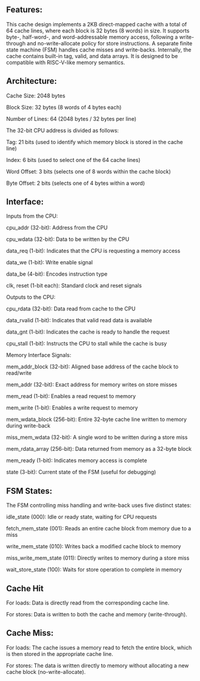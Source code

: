 Features:
--
This cache design implements a 2KB direct-mapped cache with a total of 64 cache lines, where each block is 32 bytes (8 words) in size. It supports byte-, half-word-, and word-addressable memory access, following a write-through and no-write-allocate policy for store instructions. A separate finite state machine (FSM) handles cache misses and write-backs. Internally, the cache contains built-in tag, valid, and data arrays. It is designed to be compatible with RISC-V-like memory semantics.

Architecture:
--
Cache Size: 2048 bytes

Block Size: 32 bytes (8 words of 4 bytes each)

Number of Lines: 64 (2048 bytes / 32 bytes per line)

The 32-bit CPU address is divided as follows:

Tag: 21 bits (used to identify which memory block is stored in the cache line)

Index: 6 bits (used to select one of the 64 cache lines)

Word Offset: 3 bits (selects one of 8 words within the cache block)

Byte Offset: 2 bits (selects one of 4 bytes within a word)

Interface:
--
Inputs from the CPU:

cpu_addr (32-bit): Address from the CPU

cpu_wdata (32-bit): Data to be written by the CPU

data_req (1-bit): Indicates that the CPU is requesting a memory access

data_we (1-bit): Write enable signal

data_be (4-bit): Encodes instruction type

clk, reset (1-bit each): Standard clock and reset signals

Outputs to the CPU:

cpu_rdata (32-bit): Data read from cache to the CPU

data_rvalid (1-bit): Indicates that valid read data is available

data_gnt (1-bit): Indicates the cache is ready to handle the request

cpu_stall (1-bit): Instructs the CPU to stall while the cache is busy

Memory Interface Signals:

mem_addr_block (32-bit): Aligned base address of the cache block to read/write

mem_addr (32-bit): Exact address for memory writes on store misses

mem_read (1-bit): Enables a read request to memory

mem_write (1-bit): Enables a write request to memory

mem_wdata_block (256-bit): Entire 32-byte cache line written to memory during write-back

miss_mem_wdata (32-bit): A single word to be written during a store miss

mem_rdata_array (256-bit): Data returned from memory as a 32-byte block

mem_ready (1-bit): Indicates memory access is complete

state (3-bit): Current state of the FSM (useful for debugging)

FSM States:
--
The FSM controlling miss handling and write-back uses five distinct states:

idle_state (000): Idle or ready state, waiting for CPU requests

fetch_mem_state (001): Reads an entire cache block from memory due to a miss

write_mem_state (010): Writes back a modified cache block to memory

miss_write_mem_state (011): Directly writes to memory during a store miss

wait_store_state (100): Waits for store operation to complete in memory

Cache Hit
--
For loads: Data is directly read from the corresponding cache line.

For stores: Data is written to both the cache and memory (write-through).

Cache Miss:
--
For loads: The cache issues a memory read to fetch the entire block, which is then stored in the appropriate cache line.

For stores: The data is written directly to memory without allocating a new cache block (no-write-allocate).
